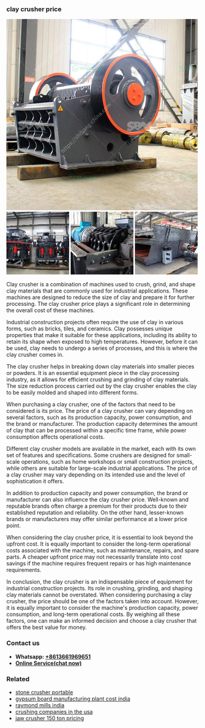 <h3>clay crusher price</h3><img src='1704791344.jpg' alt=''><p>Clay crusher is a combination of machines used to crush, grind, and shape clay materials that are commonly used for industrial applications. These machines are designed to reduce the size of clay and prepare it for further processing. The clay crusher price plays a significant role in determining the overall cost of these machines.</p><p>Industrial construction projects often require the use of clay in various forms, such as bricks, tiles, and ceramics. Clay possesses unique properties that make it suitable for these applications, including its ability to retain its shape when exposed to high temperatures. However, before it can be used, clay needs to undergo a series of processes, and this is where the clay crusher comes in.</p><p>The clay crusher helps in breaking down clay materials into smaller pieces or powders. It is an essential equipment piece in the clay processing industry, as it allows for efficient crushing and grinding of clay materials. The size reduction process carried out by the clay crusher enables the clay to be easily molded and shaped into different forms.</p><p>When purchasing a clay crusher, one of the factors that need to be considered is its price. The price of a clay crusher can vary depending on several factors, such as its production capacity, power consumption, and the brand or manufacturer. The production capacity determines the amount of clay that can be processed within a specific time frame, while power consumption affects operational costs.</p><p>Different clay crusher models are available in the market, each with its own set of features and specifications. Some crushers are designed for small-scale operations, such as home workshops or small construction projects, while others are suitable for large-scale industrial applications. The price of a clay crusher may vary depending on its intended use and the level of sophistication it offers.</p><p>In addition to production capacity and power consumption, the brand or manufacturer can also influence the clay crusher price. Well-known and reputable brands often charge a premium for their products due to their established reputation and reliability. On the other hand, lesser-known brands or manufacturers may offer similar performance at a lower price point.</p><p>When considering the clay crusher price, it is essential to look beyond the upfront cost. It is equally important to consider the long-term operational costs associated with the machine, such as maintenance, repairs, and spare parts. A cheaper upfront price may not necessarily translate into cost savings if the machine requires frequent repairs or has high maintenance requirements.</p><p>In conclusion, the clay crusher is an indispensable piece of equipment for industrial construction projects. Its role in crushing, grinding, and shaping clay materials cannot be overstated. When considering purchasing a clay crusher, the price should be one of the factors taken into account. However, it is equally important to consider the machine's production capacity, power consumption, and long-term operational costs. By weighing all these factors, one can make an informed decision and choose a clay crusher that offers the best value for money.</p><h3>Contact us</h3><ul><li><strong>Whatsapp:&nbsp;<a href="https://wa.me/8613661969651">+8613661969651</a></strong></li><li><a href="https://swt.shibang-china.com/?git&amp;zhl&amp;clay crusher price"><strong>Online Service(chat now)</strong></a></li></ul><h3>Related</h3><ul><li><a href='stone crusher portable.md'>stone crusher portable</a></li><li><a href='gypsum board manufacturing plant cost india.md'>gypsum board manufacturing plant cost india</a></li><li><a href='raymond mills india.md'>raymond mills india</a></li><li><a href='crushing companies in the usa.md'>crushing companies in the usa</a></li><li><a href='jaw crusher 150 ton pricing.md'>jaw crusher 150 ton pricing</a></li></ul>